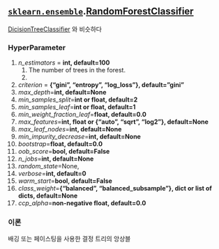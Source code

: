 ## [`sklearn.ensemble`](https://scikit-learn.org/stable/modules/classes.html#module-sklearn.ensemble).[RandomForestClassifier](https://scikit-learn.org/stable/modules/generated/sklearn.ensemble.RandomForestClassifier.html)

[DicisionTreeClassifier](https://github.com/LeeJeaHyuk/python/blob/master/Theory/scikit-learn/DecisionTreeRegressor.md) 와 비슷하다

### HyperParameter

1. *n_estimators* = **int, default=100**
   1. The number of trees in the forest.
   2. 
2. *criterion* = **{“gini”, “entropy”, “log_loss”}, default=”gini”**
3. *max_depth*=**int, default=None**
4. *min_samples_split*=**int or float, default=2**
5. *min_samples_leaf*=**int or float, default=1**
6. *min_weight_fraction_leaf*=**float, default=0.0**
7.  *max_features*=**int, float or {“auto”, “sqrt”, “log2”}, default=None**
8. *max_leaf_nodes*=**int, default=None**
9. *min_impurity_decrease*=**int, default=None**
10. *bootstrap*=**float, default=0.0**
11. *oob_score*=**bool, default=False**
12. *n_jobs*=**int, default=None**
13. *random_state*=None, 
14. *verbose*=**int, default=0**
15. *warm_start*=**bool, default=False**
16. *class_weight*=**{“balanced”, “balanced_subsample”}, dict or list of dicts, default=None**
17. *ccp_alpha*=**non-negative float, default=0.0**

### 이론

배깅 또는 페이스팅을 사용한 결정 트리의 앙상블



